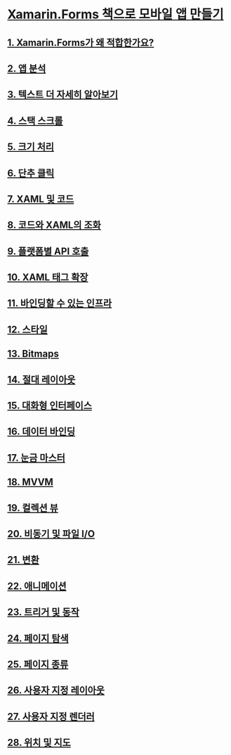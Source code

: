 # [Xamarin.Forms 책으로 모바일 앱 만들기](index.md)
## [1. Xamarin.Forms가 왜 적합한가요?](summaries/chapter01.md)
## [2. 앱 분석](summaries/chapter02.md)
## [3. 텍스트 더 자세히 알아보기](summaries/chapter03.md)
## [4. 스택 스크롤](summaries/chapter04.md)
## [5. 크기 처리](summaries/chapter05.md)
## [6. 단추 클릭](summaries/chapter06.md)
## [7. XAML 및 코드](summaries/chapter07.md)
## [8. 코드와 XAML의 조화](summaries/chapter08.md)
## [9. 플랫폼별 API 호출](summaries/chapter09.md)
## [10. XAML 태그 확장](summaries/chapter10.md)
## [11. 바인딩할 수 있는 인프라](summaries/chapter11.md)
## [12. 스타일](summaries/chapter12.md)
## [13. Bitmaps](summaries/chapter13.md)
## [14. 절대 레이아웃](summaries/chapter14.md)
## [15. 대화형 인터페이스](summaries/chapter15.md)
## [16. 데이터 바인딩](summaries/chapter16.md)
## [17. 눈금 마스터](summaries/chapter17.md)
## [18. MVVM](summaries/chapter18.md)
## [19. 컬렉션 뷰](summaries/chapter19.md)
## [20. 비동기 및 파일 I/O](summaries/chapter20.md)
## [21. 변환](summaries/chapter21.md)
## [22. 애니메이션](summaries/chapter22.md)
## [23. 트리거 및 동작](summaries/chapter23.md)
## [24. 페이지 탐색](summaries/chapter24.md)
## [25. 페이지 종류](summaries/chapter25.md)
## [26. 사용자 지정 레이아웃](summaries/chapter26.md)
## [27. 사용자 지정 렌더러](summaries/chapter27.md)
## [28. 위치 및 지도](summaries/chapter28.md)
